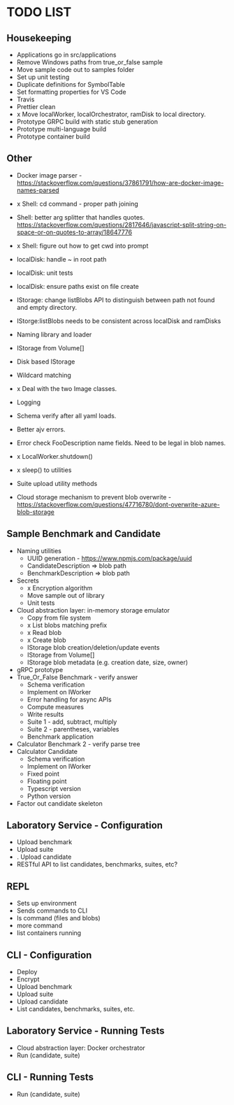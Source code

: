 # TODO LIST

## Housekeeping
* Applications go in src/applications
* Remove Windows paths from true_or_false sample
* Move sample code out to samples folder
* Set up unit testing
* Duplicate definitions for SymbolTable
* Set formatting properties for VS Code
* Travis
* Prettier clean
* x Move localWorker, localOrchestrator, ramDisk to local directory.
* Prototype GRPC build with static stub generation
* Prototype multi-language build
* Prototype container build

## Other
* Docker image parser - https://stackoverflow.com/questions/37861791/how-are-docker-image-names-parsed
* x Shell: cd command - proper path joining
* Shell: better arg splitter that handles quotes. https://stackoverflow.com/questions/2817646/javascript-split-string-on-space-or-on-quotes-to-array/18647776
* x Shell: figure out how to get cwd into prompt
* localDisk: handle ~ in root path
* localDisk: unit tests
* localDisk: ensure paths exist on file create
* IStorage: change listBlobs API to distinguish between path not found and empty directory.

* IStorge:listBlobs needs to be consistent across localDisk and ramDisks
* Naming library and loader
* IStorage from Volume[]
* Disk based IStorage
* Wildcard matching
* x Deal with the two Image classes.
* Logging
* Schema verify after all yaml loads.
* Better ajv errors.
* Error check FooDescription name fields. Need to be legal in blob names.
* x LocalWorker.shutdown()
* x sleep() to utilities
* Suite upload utility methods
* Cloud storage mechanism to prevent blob overwrite - https://stackoverflow.com/questions/47716780/dont-overwrite-azure-blob-storage

## Sample Benchmark and Candidate
* Naming utilities
    * UUID generation - https://www.npmjs.com/package/uuid
    * CandidateDescription => blob path
    * BenchmarkDescription => blob path
* Secrets
    * x Encryption algorithm
    * Move sample out of library
    * Unit tests
* Cloud abstraction layer: in-memory storage emulator
    * Copy from file system
    * x List blobs matching prefix
    * x Read blob
    * x Create blob
    * IStorage blob creation/deletion/update events
    * IStorage from Volume[]
    * IStorage blob metadata (e.g. creation date, size, owner)
* gRPC prototype
* True_Or_False Benchmark - verify answer
    * Schema verification
    * Implement on IWorker
    * Error handling for async APIs
    * Compute measures
    * Write results
    * Suite 1 - add, subtract, multiply
    * Suite 2 - parentheses, variables
    * Benchmark application
* Calculator Benchmark 2 - verify parse tree
* Calculator Candidate
    * Schema verification
    * Implement on IWorker
    * Fixed point
    * Floating point
    * Typescript version
    * Python version
* Factor out candidate skeleton

## Laboratory Service - Configuration
* Upload benchmark
* Upload suite
* . Upload candidate
* RESTful API to list candidates, benchmarks, suites, etc?

## REPL
* Sets up environment
* Sends commands to CLI
* ls command (files and blobs)
* more command
* list containers running

## CLI - Configuration
* Deploy
* Encrypt
* Upload benchmark
* Upload suite
* Upload candidate
* List candidates, benchmarks, suites, etc.

## Laboratory Service - Running Tests
* Cloud abstraction layer: Docker orchestrator
* Run (candidate, suite)

## CLI - Running Tests
* Run (candidate, suite)
